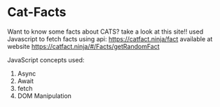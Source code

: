 # Cat-Facts
Want to know some facts about CATS? take a look at this site!!
used Javascript to fetch facts using api: https://catfact.ninja/fact available at website https://catfact.ninja/#/Facts/getRandomFact

JavaScript concepts used:
1) Async
2) Await
3) fetch
4) DOM Manipulation
